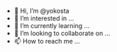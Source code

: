 - 👋 Hi, I’m @yokosta
- 👀 I’m interested in ...
- 🌱 I’m currently learning ...
- 💞️ I’m looking to collaborate on ...
- 📫 How to reach me ...

<!---
yokosta/yokosta is a ✨ special ✨ repository because its `README.md` (this file) appears on your GitHub profile.
You can click the Preview link to take a look at your changes.
--->
